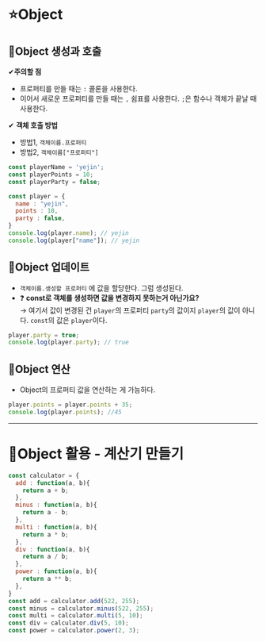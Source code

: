 # ⭐Object   
## 📌Object 생성과 호출   
✔**주의할 점**   
- 프로퍼티를 만들 때는 `:` 콜론을 사용한다.
- 이어서 새로운 프로퍼티를 만들 때는 `,` 쉼표를 사용한다. `;`은 함수나 객체가 끝날 때 사용한다. 
  
✔ **객체 호출 방법**
- 방법1, `객체이름.프로퍼티`
- 방법2, `객체이름["프로퍼티"]`   
```jsx
const playerName = 'yejin';
const playerPoints = 10;
const playerParty = false;

const player = {
  name : "yejin",
  points : 10,
  party : false,
}
console.log(player.name); // yejin
console.log(player["name"]); // yejin
```

## 📌Object 업데이트
- `객체이름.생성할 프로퍼티` 에 값을 할당한다. 그럼 생성된다.   
- ❓ **const로 객체를 생성하면 값을 변경하지 못하는거 아닌가요?**   
→ 여기서 값이 변경된 건 `player`의 프로퍼티 `party`의 값이지 `player`의 값이 아니다. `const`의 값은 `player`이다.

```jsx
player.party = true;
console.log(player.party); // true
```

## 📌Object 연산
- Object의 프로퍼티 값을 연산하는 게 가능하다.    
```jsx
player.points = player.points + 35;
console.log(player.points); //45
```
   
***
# 📌Object 활용 - 계산기 만들기   
```jsx
const calculator = {
  add : function(a, b){
    return a + b;
  },
  minus : function(a, b){
    return a - b;
  },
  multi : function(a, b){
    return a * b;
  },
  div : function(a, b){
    return a / b;
  },
  power : function(a, b){
    return a ** b;
  },
}
const add = calculator.add(522, 255);
const minus = calculator.minus(522, 255);
const multi = calculator.multi(5, 10);
const div = calculator.div(5, 10);
const power = calculator.power(2, 3);
```
